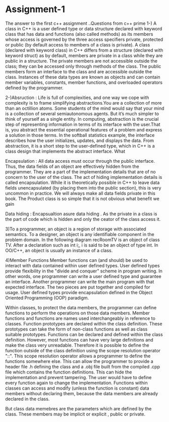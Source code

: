 # Assignment-1
The answer to the first c++ assignment ..Questions from c++ prime
1-) A class in C++ is a user defined type or data structure declared with keyword class that has data and functions (also called methods) as its members whose access is governed by the three access specifiers private, protected or public (by default access to members of a class is private). A class (declared with keyword class) in C++ differs from a structure (declared with keyword struct) as by default, members are private in a class while they are public in a structure. The private members are not accessible outside the class; they can be accessed only through methods of the class. The public members form an interface to the class and are accessible outside the class. Instances of these data types are known as objects and can contain member variables, constants, member functions, and overloaded operators defined by the programmer.

2-)Absruction :
Life is full of complexities, and one way we cope with complexity is to frame simplifying
abstractions.You are a collection of more than an octillion atoms. Some students of the
mind would say that your mind is a collection of several semiautonomous agents. But it’s
much simpler to think of yourself as a single entity. In computing, abstraction is the crucial
step of representing information in terms of its interface with the user.That is, you
abstract the essential operational features of a problem and express a solution in those
terms. In the softball statistics example, the interface describes how the user initializes,
updates, and displays the data. From abstraction, it is a short step to the user-defined type,
which in C++ is a class design that implements the abstract interface.
What

Encapsulation :
All data access must occur through the public interface. Thus, the
data fields of an object are effectively hidden from the programmer.
They are a part of the implementation details that are of no concern
to the user of the class. The act of hiding implementation details is
called encapsulation. While it is theoretically possible in C++ to leave
data fields unencapsulated (by placing them into the public section), this is very
uncommon in practice. We will always make all data fields private in this book.
The Product class is so simple that it is not obvious what benefit we gain

Data hiding : Encapsualtion asure data hiding . As the private in a class is the part of code which is hidden and only the ceator of the class access it.

3)To a programmer, an object is a region of storage with associated semantics.
To a designer, an object is any identifiable component in the problem domain.
In the following diagram recRoomTV is an object of class TV.
After a declaration such as int i;, i is said to be an object of type int. In
OO/C++, an object is usually an instance of a class.


4)Member Functions
Member functions can (and should) be used to interact with data contained within user defined types. User defined types provide flexibility in the "divide and conquer" scheme in program writing. In other words, one programmer can write a user defined type and guarantee an interface. Another programmer can write the main program with that expected interface. The two pieces are put together and compiled for usage. User defined types provide encapsulation defined in the Object Oriented Programming (OOP) paradigm.

Within classes, to protect the data members, the programmer can define functions to perform the operations on those data members. Member functions and functions are names used interchangeably in reference to classes. Function prototypes are declared within the class definition. These prototypes can take the form of non-class functions as well as class suitable prototypes. Functions can be declared and defined within the class definition. However, most functions can have very large definitions and make the class very unreadable. Therefore it is possible to define the function outside of the class definition using the scope resolution operator "::". This scope resolution operator allows a programmer to define the functions somewhere else. This can allow the programmer to provide a header file .h defining the class and a .obj file built from the compiled .cpp file which contains the function definitions. This can hide the implementation and prevent tampering. The user would have to define every function again to change the implementation. Functions within classes can access and modify (unless the function is constant) data members without declaring them, because the data members are already declared in the class.

But class data memebres are the parameters which are defined by the class. These members may be implicit or explicit , public or private.


